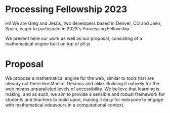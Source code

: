 # Processing Fellowship 2023

Hi! We are Greg and Jesús, two developers based in Denver, CO and Jaén, Spain, eager to participate in 2023's Processing Fellowship.

We present here our work as well as our proposal, consisting of a mathematical engine built on top of p5.js

# Proposal

We propose a mathematical engine for the web, similar to tools that are already out there like Manim, Desmos and alike. Building it natively for the web means unparalleled levels of accessibility. We believe that learning is making, and as such, we aim to provide a sensible and robust framework for students and teachers to build upon, making it easy for everyone to engage with mathematical edeavours in a computational context.

